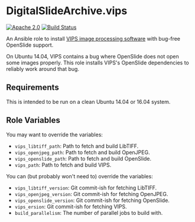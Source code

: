 DigitalSlideArchive.vips
========================
[![Apache 2.0](https://img.shields.io/badge/license-Apache%202-blue.svg)](https://raw.githubusercontent.com/DigitalSlideArchive/ansible-role-vips/master/LICENSE)
[![Build Status](https://travis-ci.org/DigitalSlideArchive/ansible-role-vips.svg?branch=master)](https://travis-ci.org/DigitalSlideArchive/ansible-role-vips)

An Ansible role to install [VIPS image processing software](http://www.vips.ecs.soton.ac.uk/)
with bug-free OpenSlide support.

On Ubuntu 14.04, VIPS contains a bug where OpenSlide does not open some images properly.
This role installs VIPS's OpenSlide dependencies to reliably work around that bug.

Requirements
------------

This is intended to be run on a clean Ubuntu 14.04 or 16.04 system.

Role Variables
--------------

You may want to override the variables:

* `vips_libtiff_path`: Path to fetch and build LibTIFF.
* `vips_openjpeg_path`: Path to fetch and build OpenJPEG.
* `vips_openslide_path`: Path to fetch and build OpenSlide.
* `vips_path`: Path to fetch and build VIPS.

You can (but probably won't need to) override the variables:

* `vips_libtiff_version`: Git commit-ish for fetching LibTIFF.
* `vips_openjpeg_version`: Git commit-ish for fetching OpenJPEG.
* `vips_openslide_version`: Git commit-ish for fetching OpenSlide.
* `vips_ersion`: Git commit-ish for fetching VIPS.
* `build_parallelism`: The number of parallel jobs to build with.

